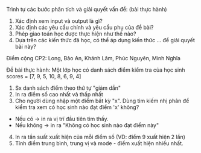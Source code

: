 Trình tự các bước phân tích và giải quyết vấn đề: (bài thực hành)
1) Xác định xem input và output là gì?
2) Xác định các yêu cầu chính và yêu cầu phụ của đề bài? 
3) Phép giao toán học được thực hiện như thế nào?
4) Dựa trên các kiến thức đã học, có thể áp dụng kiến thức ... để giải quyết bài này?



Điểm cộng CP2: Long, Bảo An, Khánh Lâm, Phúc Nguyên, Minh Nghĩa


Đề bài thực hành: Một lớp học có danh sách điểm kiểm tra của học sinh 
scores = [7, 9, 5, 10, 8, 6, 9, 4]
1) Sx danh sách điểm theo thứ tự "giảm dần"
2) In ra điểm số cao nhất và thấp nhất
3) Cho người dùng nhập một điểm bất kỳ "x". Dùng tìm kiếm nhị phân để kiểm tra xem có học sinh nào đạt điểm 'x' không?
- Nếu có -> in ra vị trí đầu tiên tìm thấy.
- Nếu không -> in ra "Không có học sinh nào đạt điểm này"
4) In ra tần suất xuất hiện của mỗi điểm số (VD: điểm 9 xuất hiện 2 lần)
5) Tính điểm trung bình, trung vị và mode - điểm xuất hiện nhiều nhất.


